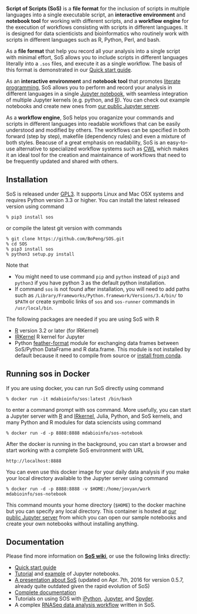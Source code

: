 **Script of Scripts (SoS)** is a **file format** for the inclusion of
scripts in multiple languages into a single executable script, an
**interactive environment** and **notebook tool** for working with different scripts, and
a **workflow engine** for the execution of workflows consisting with scripts
in different languages. It is designed for data scienticists and bioinformatics who routinely work with scripts in different languages such as R, Python, Perl, and bash.

As a **file format** that help you record all your analysis into a single
script with minimal effort, SoS allows you to include scripts in different
languages literally into a `.sos` files, and execute it as a single
workflow. The basis of this format is demonstrated in our [Quick start
guide](https://github.com/BoPeng/SOS/wiki/1.-Quick-Start).

As an **interactive environment** and **notebook tool** that promotes [literate
programming](https://en.wikipedia.org/wiki/Literate_programming), SoS
allows you to perform and record your analysis in different languages in a
single [Jupyter notebook](http://jupyter.org/), with seamless integration
of multiple Jupyter kernels (e.g. python, and
[R](https://github.com/IRkernel/IRkernel)). You can check out 
example notebooks and create new ones from [our public Jupyter
server](http://ec2-34-192-184-206.compute-1.amazonaws.com:8000/).

As a **workflow engine**, SoS helps you oraganize your commands and scripts in different languages into readable workflows that can be easily understood and modified by others. The workflows can be specified in both forward (step by step), makefile (dependency rules) and even a mixture of both styles. Beacuse of a great emphasis on readability, SoS is an easy-to-use alternative to specialized workflow systems such as [CWL](http://common-workflow-language.github.io/draft-3/) which makes it an ideal tool for the creation and maintainance of workflows that need to be frequently updated and shared with others.

## Installation

SoS is released under [GPL3](http://www.gnu.org/licenses/gpl-3.0.en.html). It supports Linux and Mac OSX systems and requires Python version 3.3 or higher. You can install the latest released version using command

```
% pip3 install sos
```

or compile the latest git version with commands

```
% git clone https://github.com/BoPeng/SOS.git
% cd SOS
% pip3 install sos
% python3 setup.py install
```

Note that

* You might need to use command `pip` and `python` instead of `pip3` and `python3` if you have python 3 as the default python installation.
* If command `sos` is not found after installation, you will need to add paths such as
`/Library/Frameworks/Python.framework/Versions/3.4/bin/` to `$PATH` or
create symbolic links of `sos` and `sos-runner` commands in
`/usr/local/bin`.

The following packages are needed if you are using SoS with R

* [R](https://www.r-project.org/) version 3.2 or later (for IRKernel)
* [IRKernel](https://github.com/IRkernel/IRkernel) R kernel for Jupyter
* Python [feather-format](https://github.com/wesm/feather) module for
exchanging data frames between SoS/Python DataFrame and R data.frame. This
module is not installed by default because it need to compile from source
or [install from conda](https://pypi.python.org/pypi/feather-format).

## Running sos in Docker 

If you are using docker, you can run SoS directly using command

```
% docker run -it mdabioinfo/sos:latest /bin/bash
```

to enter a command prompt with sos command. More usefully, you can start a
Jupyter server with [R](https://www.r-project.org/) and [IRkernel](https://github.com/IRkernel/IRkernel),
Julia, Python, and SoS kernels, and many Python and R modules for data sciencists using command


```
% docker run -d -p 8888:8888 mdabioinfo/sos-notebook
```

After the docker is running in the background, you can start a browser and
start working with a complete SoS environment with URL

```
http://localhost:8888
```

You can even use this docker image for your daily data analysis if you make
your local directory available to the Jupyter server using command 

```
% docker run -d -p 8888:8888 -v $HOME:/home/jovyan/work  mdabioinfo/sos-notebook
```

This command mounts your home directory (`$HOME`) to the docker machine but
you can specify any local directory. This container is hosted at [our public Jupyter
server](http://ec2-34-192-184-206.compute-1.amazonaws.com:8000/) from which you can open our sample
notebooks and create your own notebooks without installing anything.

## Documentation

Please find more information on **[SoS
wiki](https://github.com/BoPeng/SOS/wiki)**, or use the following links
directly:

* [Quick start guide](https://github.com/BoPeng/SOS/wiki/1.-Quick-Start)
* [Tutorial](https://github.com/BoPeng/SOS/blob/master/examples/NotebookTutorial.ipynb) and [example](https://github.com/BoPeng/SOS/blob/master/examples/example.ipynb) of Jupyter notebooks.
* [A presentation about SoS](https://github.com/BoPeng/SOS/wiki/SoS_March2016.pdf) (updated on Apr. 7th, 2016 for version 0.5.7, already quite outdated given the rapid evolution of SoS)
* [Complete documentation](https://github.com/BoPeng/SOS/wiki)
* Tutorials on using SOS with
[iPython](https://github.com/BoPeng/SOS/wiki/3.-Using-SoS-with-iPython),
[Jupyter](https://github.com/BoPeng/SOS/wiki/4.-SoS-Notebook-Using-Jupyter),
and [Spyder](https://github.com/BoPeng/SOS/wiki/5.-Using-Spyder-as-SoS-IDE).
* A complex [RNASeq data analysis workflow](https://github.com/BoPeng/SOS/wiki/6.-A-Complete-Example) written in SoS.
